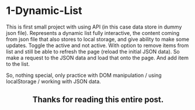 # 1-Dynamic-List

This is first small project with using API (in this case data store in dummy json file). Represents a dynamic list fully interactive, the content coming from json file that also stores to local storage, and give ability to make some updates. Toggle the active and not active.
With option to remove items from list and still be able to refresh the page (reload the initial JSON data). So make a request to the JSON data and load that onto the page. And add item to the list.

So, nothing special, only practice with DOM manipulation / using localStorage / working with JSON data.

<h2 align="center">Thanks for reading this entire post.<h2>

